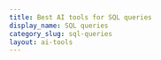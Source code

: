 ```yaml
---
title: Best AI tools for SQL queries
display_name: SQL queries
category_slug: sql-queries
layout: ai-tools
---
```

